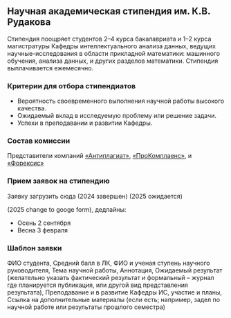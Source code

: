 ## Научная академическая стипендия им. К.В. Рудакова

Стипендия поощряет студентов 2–4 курса бакалавриата и 1–2 курса магистратуры Кафедры интеллектуального анализа данных, ведущих научные-исследования в области прикладной математики: машинного обучения, анализа данных, и других разделов математики. Стипендия выплачивается ежемесячно. 

### Критерии для отбора стипендиатов
* Вероятность своевременного выполнения научной работы высокого качества.
* Ожидаемый вклад в исследуемую проблему или решение задачи.
* Успехи в преподавании и развитии Кафедры.

### Состав комиссии
Представители компаний [«Антиплагиат»](https://antiplagiat.ru/), [«ПроКомплаенс»](https://www.forecsys.ru/%D0%BE-%D0%BA%D0%BE%D0%BC%D0%BF%D0%B0%D0%BD%D0%B8%D0%B8/), и [«Форексис»](https://forecsys.ru/)

### Прием заявок на стипендию
<!--[ --> 
Заявку загрузить сюда (2024 завершен) (2025 ожидается)
<!--  ](https://www.overleaf.com/2952223929srbyhvyfpbhx#b06fd2) --> 
(2025 change to googe form),  дедлайны:
* Осень 2 сентября
* Весна 3 февраля

### Шаблон заявки
ФИО студента, Средний балл в ЛК, ФИО и ученая ступень научного руководителя, Тема научной работы, Аннотация, Ожидаемый результат (желательно указать фактический результат и формальный – журнал где планируется публикация, или другой вид представления результата), Преподавание и в развитие Кафедры ИС, участие и планы, Ссылка на дополнительные материалы (если есть; например, задел по научной работе или результаты прошлого семестра)  
